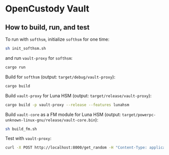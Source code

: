 # OpenCustody Vault

## How to build, run, and test
To run with `softhsm`, initialize `softhsm` for one time:
```bash
sh init_softhsm.sh
```
and run `vault-proxy` for `softhsm`:
```bash
cargo run
```

Build for `softhsm` (output: `target/debug/vault-proxy`):
```bash
cargo build
```

Build `vault-proxy` for Luna HSM (output: `target/release/vault-proxy`):
```bash
cargo build -p vault-proxy --release --features lunahsm
```

Build `vault-core` as a FM module for Luna HSM (output: `target/powerpc-unknown-linux-gnu/release/vault-core.bin`):
```bash
sh build_fm.sh
```

Test with `vault-proxy`:
```bash
curl -X POST http://localhost:8000/get_random -H "Content-Type: application/json" -d '{"size": 10}'
```

